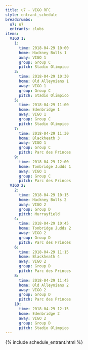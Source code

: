 ```yaml
---
title: u7 - VIGO RFC
style: entrant_schedule
breadcrumbs:
  u7: u7
  entrants: clubs
items:
  VIGO 1:
    1:
      time: 2018-04-29 10:00
      home: Hackney Bulls 1
      away: VIGO 1
      group: Group C
      pitch: Stadio Olimpico
    3:
      time: 2018-04-29 10:30
      home: Old Alleynians 1
      away: VIGO 1
      group: Group C
      pitch: Stadio Olimpico
    5:
      time: 2018-04-29 11:00
      home: Edenbridge 1
      away: VIGO 1
      group: Group C
      pitch: Stadio Olimpico
    7:
      time: 2018-04-29 11:30
      home: Blackheath 3
      away: VIGO 1
      group: Group C
      pitch: Parc des Princes
    9:
      time: 2018-04-29 12:00
      home: Tonbridge Judds 1
      away: VIGO 1
      group: Group C
      pitch: Parc des Princes
  VIGO 2:
    2:
      time: 2018-04-29 10:15
      home: Hackney Bulls 2
      away: VIGO 2
      group: Group D
      pitch: Murrayfield
    4:
      time: 2018-04-29 10:45
      home: Tonbridge Judds 2
      away: VIGO 2
      group: Group D
      pitch: Parc des Princes
    6:
      time: 2018-04-29 11:15
      home: Blackheath 4
      away: VIGO 2
      group: Group D
      pitch: Parc des Princes
    8:
      time: 2018-04-29 11:45
      home: Old Alleynians 2
      away: VIGO 2
      group: Group D
      pitch: Parc des Princes
    10:
      time: 2018-04-29 12:15
      home: Edenbridge 2
      away: VIGO 2
      group: Group D
      pitch: Stadio Olimpico
---
```


{% include schedule_entrant.html %}
